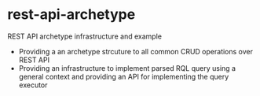 # rest-api-archetype
REST API archetype infrastructure and example

* Providing a an archetype strcuture to all common CRUD operations over REST API
* Providing an infrastructure to implement parsed RQL query using a general context and providing an API for implementing the query executor
